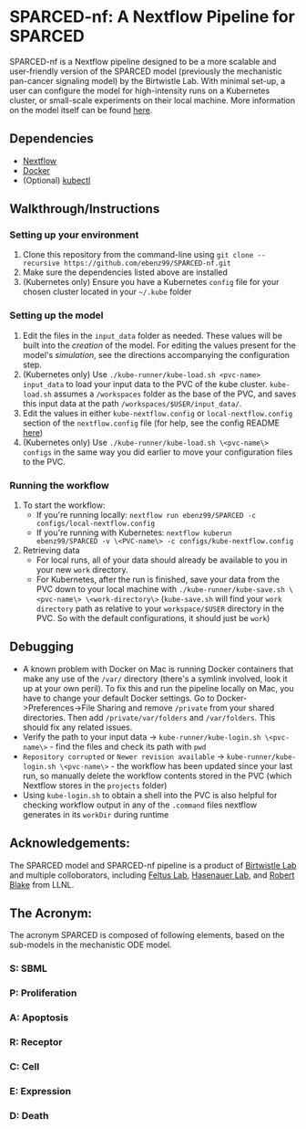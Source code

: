 # SPARCED-nf: A Nextflow Pipeline for SPARCED

SPARCED-nf is a Nextflow pipeline designed to be a more scalable and user-friendly version of the SPARCED model (previously the mechanistic pan-cancer signaling model) by the Birtwistle Lab. With minimal set-up, a user can configure the model for high-intensity runs on a Kubernetes cluster, or small-scale experiments on their local machine. More information on the model itself can be found [here](https://github.com/birtwistlelab/SPARCED).


## Dependencies

- [Nextflow](https://www.nextflow.io/docs/latest/getstarted.html)
- [Docker](https://docs.docker.com/get-docker/)
- (Optional) [kubectl](https://kubernetes.io/docs/tasks/tools/install-kubectl/)

## Walkthrough/Instructions
### Setting up your environment

1. Clone this repository from the command-line using `git clone --recursive https://github.com/ebenz99/SPARCED-nf.git`
2. Make sure the dependencies listed above are installed
3. (Kubernetes only) Ensure you have a Kubernetes `config` file for your chosen cluster located in your `~/.kube` folder

### Setting up the model

1. Edit the files in the `input_data` folder as needed. These values will be built into the *creation* of the model. For editing the values present for the model's *simulation*, see the directions accompanying the configuration step.
2. (Kubernetes only) Use `./kube-runner/kube-load.sh <pvc-name> input_data` to load your input data to the PVC of the kube cluster. `kube-load.sh` assumes a `/workspaces` folder as the base of the PVC, and saves this input data at the path `/workspaces/$USER/input_data/`.
3. Edit the values in either `kube-nextflow.config` or `local-nextflow.config` section of the `nextflow.config` file (for help, see the config README [here](https://github.com/ebenz99/SPARCED-nf/blob/master/configs/README.md))
4. (Kubernetes only) Use `./kube-runner/kube-load.sh \<pvc-name\> configs` in the same way you did earlier to move your configuration files to the PVC.

### Running the workflow

1. To start the workflow:
    - If you're running locally: `nextflow run ebenz99/SPARCED -c configs/local-nextflow.config`
    - If you're running with Kubernetes: `nextflow kuberun ebenz99/SPARCED -v \<PVC-name\> -c configs/kube-nextflow.config`
2. Retrieving data
    - For local runs, all of your data should already be available to you in your new `work` directory.
    - For Kubernetes, after the run is finished, save your data from the PVC down to your local machine with `./kube-runner/kube-save.sh \<pvc-name\> \<work-directory\>` (`kube-save.sh` will find your `work directory` path as relative to your `workspace/$USER` directory in the PVC. So with the default configurations, it should just be `work`)

## Debugging

- A known problem with Docker on Mac is running Docker containers that make any use of the `/var/` directory (there's a symlink involved, look it up at your own peril). To fix this and run the pipeline locally on Mac, you have to change your default Docker settings. Go to Docker-\>Preferences-\>File Sharing and remove `/private` from your shared directories. Then add `/private/var/folders` and `/var/folders`. This should fix any related issues.
- Verify the path to your input data -\> `kube-runner/kube-login.sh \<pvc-name\>` - find the files and check its path with `pwd`
- `Repository corrupted` or `Newer revision available` -\> `kube-runner/kube-login.sh \<pvc-name\>` - the workflow has been updated since your last run, so manually delete the workflow contents stored in the PVC (which Nextflow stores in the `projects` folder)
 - Using `kube-login.sh` to obtain a shell into the PVC is also helpful for checking workflow output in any of the `.command` files nextflow generates in its `workDir` during runtime


## Acknowledgements:

The SPARCED model and SPARCED-nf pipeline is a product of [Birtwistle Lab](http://www.birtwistlelab.com/) and multiple colloborators, including [Feltus Lab](https://www.clemson.edu/science/departments/genetics-biochemistry/people/profiles/ffeltus), [Hasenauer Lab](https://www.mathematics-and-life-sciences.uni-bonn.de/en/group-members/jan-hasenauer), and [Robert Blake](https://bbs.llnl.gov/RobertBlake.html) from LLNL.



## The Acronym:
The acronym SPARCED is composed of following elements, based on the sub-models in the mechanistic ODE model.

### S: SBML
### P: Proliferation
### A: Apoptosis
###  R: Receptor
###  C: Cell
###  E: Expression
###  D: Death
